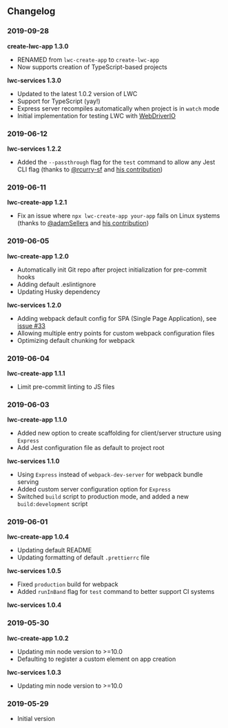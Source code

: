 ## Changelog

### 2019-09-28

**create-lwc-app 1.3.0**

-   RENAMED from `lwc-create-app` to `create-lwc-app`
-   Now supports creation of TypeScript-based projects

**lwc-services 1.3.0**

-   Updated to the latest 1.0.2 version of LWC
-   Support for TypeScript (yay!)
-   Express server recompiles automatically when project is in `watch` mode
-   Initial implementation for testing LWC with [WebDriverIO](https://www.npmjs.com/package/wdio-lwc-service)

### 2019-06-12

**lwc-services 1.2.2**

-   Added the `--passthrough` flag for the `test` command to allow any Jest CLI flag (thanks to [@rcurry-sf](https://github.com/rcurry-sf) and [his contribution](https://github.com/muenzpraeger/lwc-create-app/pull/54))

### 2019-06-11

**lwc-create-app 1.2.1**

-   Fix an issue where `npx lwc-create-app your-app` fails on Linux systems (thanks to [@adamSellers](https://github.com/adamSellers) and [his contribution](https://github.com/muenzpraeger/lwc-create-app/pull/49))

### 2019-06-05

**lwc-create-app 1.2.0**

-   Automatically init Git repo after project initialization for pre-commit hooks
-   Adding default .eslintignore
-   Updating Husky dependency

**lwc-services 1.2.0**

-   Adding webpack default config for SPA (Single Page Application), see [issue #33](https://github.com/muenzpraeger/lwc-create-app/issues/33)
-   Allowing multiple entry points for custom webpack configuration files
-   Optimizing default chunking for webpack

### 2019-06-04

**lwc-create-app 1.1.1**

-   Limit pre-commit linting to JS files

### 2019-06-03

**lwc-create-app 1.1.0**

-   Added new option to create scaffolding for client/server structure using `Express`
-   Add Jest configuration file as default to project root

**lwc-services 1.1.0**

-   Using `Express` instead of `webpack-dev-server` for webpack bundle serving
-   Added custom server configuration option for `Express`
-   Switched `build` script to production mode, and added a new `build:development` script

### 2019-06-01

**lwc-create-app 1.0.4**

-   Updating default README
-   Updating formatting of default `.prettierrc` file

**lwc-services 1.0.5**

-   Fixed `production` build for webpack
-   Added `runInBand` flag for `test` command to better support CI systems

**lwc-services 1.0.4**

### 2019-05-30

**lwc-create-app 1.0.2**

-   Updating min node version to >=10.0
-   Defaulting to register a custom element on app creation

**lwc-services 1.0.3**

-   Updating min node version to >=10.0

### 2019-05-29

-   Initial version
